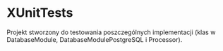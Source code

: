 # XUnitTests

Projekt stworzony do testowania poszczególnych implementacji (klas w DatabaseModule, DatabaseModulePostgreSQL i Processor).